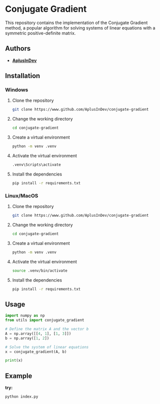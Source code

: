 # Conjugate Gradient

This repository contains the implementation of the Conjugate Gradient method, a popular algorithm for solving systems of linear equations with a symmetric positive-definite matrix.

## Authors

- [**AplusInDev**](https://www.github.com/AplusInDev)

## Installation

### Windows

1. Clone the repository

    ```bash
    git clone https://www.github.com/AplusInDev/conjugate-gradient
    ```

2. Change the working directory

    ```bash
    cd conjugate-gradient
    ```

3. Create a virtual environment

    ```bash
    python -m venv .venv
    ```

4. Activate the virtual environment

    ```bash
    .venv\Scripts\activate
    ```

5. Install the dependencies

    ```bash
    pip install -r requirements.txt
    ```

### Linux/MacOS

1. Clone the repository

    ```bash
    git clone https://www.github.com/AplusInDev/conjugate-gradient
    ```

2. Change the working directory

    ```bash
    cd conjugate-gradient
    ```

3. Create a virtual environment

    ```bash
    python -m venv .venv
    ```

4. Activate the virtual environment

    ```bash
    source .venv/bin/activate
    ```

5. Install the dependencies

    ```bash
    pip install -r requirements.txt
    ```

## Usage

```python
import numpy as np
from utils import conjugate_gradient

# Define the matrix A and the vector b
A = np.array([[4, 1], [1, 3]])
b = np.array([1, 2])

# Solve the system of linear equations
x = conjugate_gradient(A, b)

print(x)
```

## Example

**try:**

```bash
python index.py
```
